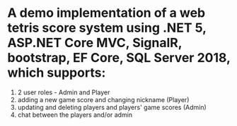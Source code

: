 # A demo implementation of a web tetris score system using .NET 5, ASP.NET Core MVC, SignalR, bootstrap, EF Core, SQL Server 2018, which supports:
1. 2 user roles - Admin and Player
2. adding a new game score and changing nickname (Player)
3. updating and deleting players and players' game scores (Admin)
4. chat between the players and/or admin
